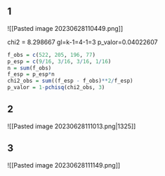 ## 1
![[Pasted image 20230628110449.png]]

chi2 = 8.298667
gl=k-1=4-1=3
p_valor=0.04022607

```R
f_obs = c(522, 205, 196, 77)
p_esp = c(9/16, 3/16, 3/16, 1/16)
n = sum(f_obs)
f_esp = p_esp*n
chi2_obs = sum((f_esp - f_obs)**2/f_esp)
p_valor = 1-pchisq(chi2_obs, 3)
```

## 2
![[Pasted image 20230628111013.png|1325]]

## 3
![[Pasted image 20230628111149.png]]

```R

```